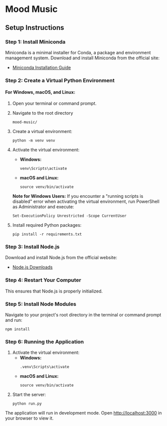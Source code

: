 
# Mood Music

## Setup Instructions

### Step 1: Install Miniconda
Miniconda is a minimal installer for Conda, a package and environment management system. Download and install Miniconda from the official site:

- [Miniconda Installation Guide](https://docs.conda.io/projects/miniconda/en/latest/)

### Step 2: Create a Virtual Python Environment

#### For Windows, macOS, and Linux:
1. Open your terminal or command prompt.
2. Navigate to the root directory
   ```
   mood-music/
   ```
3. Create a virtual environment:
   ```
   python -m venv venv
   ```
4. Activate the virtual environment:
   - **Windows:**
     ```
     venv\Scripts\activate
     ```
   - **macOS and Linux:**
     ```
     source venv/bin/activate
     ```

   **Note for Windows Users:** If you encounter a "running scripts is disabled" error when activating the virtual environment, run PowerShell as Administrator and execute:
   ```
   Set-ExecutionPolicy Unrestricted -Scope CurrentUser
   ```
5. Install required Python packages:
   ```
   pip install -r requirements.txt
   ```

### Step 3: Install Node.js
Download and install Node.js from the official website:

- [Node.js Downloads](https://nodejs.org/en/download/)

### Step 4: Restart Your Computer
This ensures that Node.js is properly initialized.

### Step 5: Install Node Modules
Navigate to your project's root directory in the terminal or command prompt and run:
```
npm install
```

### Step 6: Running the Application

1. Activate the virtual environment:
   - **Windows:**
     ```
     .venv\Scripts\activate
     ```
   - **macOS and Linux:**
     ```
     source venv/bin/activate
     ```
2. Start the server:
   ```
   python run.py
   ```

The application will run in development mode. Open [http://localhost:3000](http://localhost:3000) in your browser to view it.

